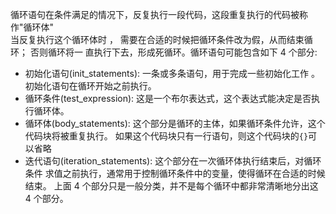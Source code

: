 循环语句在条件满足的情况下，反复执行一段代码，这段重复执行的代码被称作"循环体"</br>
当反复执行这个循环体时 ， 需要在合适的时候把循环条件改为假，从而结束循环；
否则循环将一 直执行下去，形成死循环。循环语句可能包含如下 4 个部分:
* 初始化语句(init_statements): 一条或多条语句，用于完成一些初始化工作 。初始化语句在循环开始之前执行。
* 循环条件(test_expression): 这是一个布尔表达式，这个表达式能决定是否执行循环体。
* 循环体(body_statements): 这个部分是循环的主体，如果循环条件允许，这个代码块将被重复执行。
如果这个代码块只有一行语句，则这个代码块的`{}`可以省略
* 迭代语句(iteration_statements): 这个部分在一次循环体执行结束后，对循环条件
求值之前执行，通常用于控制循环条件中的变量，使得循环在合适的时候结束。
上面 4 个部分只是一般分类，并不是每个循环中都非常清晰地分出这 4 个部分。